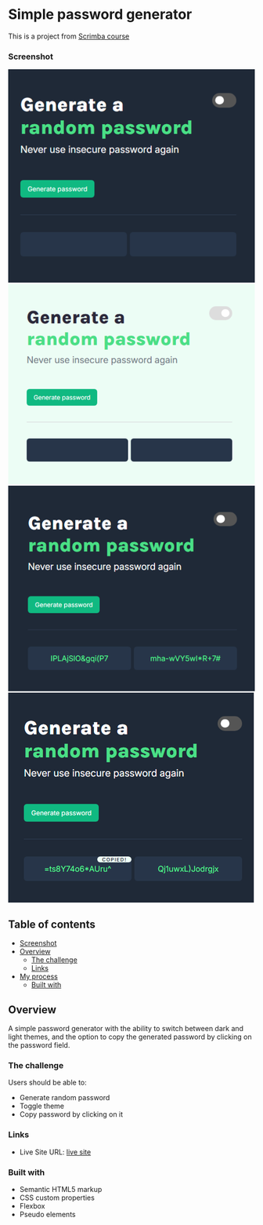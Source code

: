 # Simple password generator

This is a project from [Scrimba course](https://scrimba.com/frontend-path-c0j)
### Screenshot

![](./Screenshot_1.png)
![](./Screenshot_2.png)
![](./Screenshot_3.png)
![](./Screenshot_4.png)

## Table of contents

-   [Screenshot](#screenshot)
-   [Overview](#overview)
    -   [The challenge](#the-challenge)
    -   [Links](#links)
-   [My process](#my-process)
    -   [Built with](#built-with)

## Overview

A simple password generator with the ability to switch between dark and light themes, and the option to copy the generated password by clicking on the password field.

### The challenge

Users should be able to:

-   Generate random password
-   Toggle theme
-   Copy password by clicking on it


### Links

-   Live Site URL: [live site](https://delicate-sorbet-337240.netlify.app/)

### Built with

-   Semantic HTML5 markup
-   CSS custom properties
-   Flexbox
-   Pseudo elements


